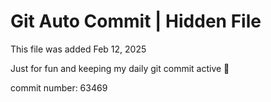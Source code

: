 # Git Auto Commit | Hidden File

This file was added Feb 12, 2025

Just for fun and keeping my daily git commit active 🤪

commit number: 63469
